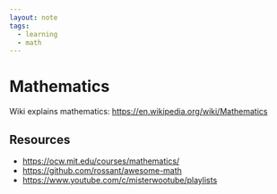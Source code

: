 ```yaml
---
layout: note
tags:
  - learning
  - math
---
```


# Mathematics

Wiki explains mathematics: https://en.wikipedia.org/wiki/Mathematics

## Resources

- https://ocw.mit.edu/courses/mathematics/
- https://github.com/rossant/awesome-math
- https://www.youtube.com/c/misterwootube/playlists
